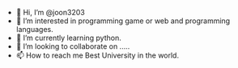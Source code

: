 - 👋 Hi, I’m @joon3203
- 👀 I’m interested in programming game or web and programming languages.
- 🌱 I’m currently learning python.
- 💞️ I’m looking to collaborate on .....
- 📫 How to reach me Best University in the world.

<!---
joon3203/joon3203 is a ✨ special ✨ repository because its `README.md` (this file) appears on your GitHub profile.
You can click the Preview link to take a look at your changes.
--->
